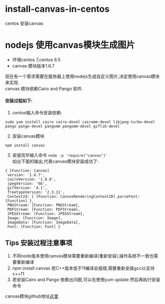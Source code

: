 # install-canvas-in-centos
centos 安装canvas
# nodejs 使用canvas模块生成图片

- 环境centos 7,centos 6.5
- canvas 模块版本1.6.7

现在有一个需求需要在服务器上使用nodejs生成自定义图片,决定使用canvas模块来实现.  
canvas 模块依赖Cairo and Pango 软件.  
#### 安装过程如下:  
 1. centos输入命令安装依赖:
 ```
 sudo yum install cairo cairo-devel cairomm-devel libjpeg-turbo-devel pango pango-devel pangomm pangomm-devel giflib-devel
 ```
2. 安装canvas模块  
 ```
 npm install canvas
 ```

3. 安装完毕输入命令 `node -p 'require("canvas")'`   
 如出下面的输出,代表canvas模块安装成功了:
 ```
 { [Function: Canvas]
  version: '1.6.7',
  cairoVersion: '1.8.8',
  jpegVersion: '6b',
  gifVersion: '4.1',
  freetypeVersion: '2.3.11',
  Context2d: { [Function: CanvasRenderingContext2D] parseFont: [Function] },
  PNGStream: [Function: PNGStream],
  PDFStream: [Function: PDFStream],
  JPEGStream: [Function: JPEGStream],
  Image: [Function: Image],
  ImageData: [Function: ImageData],
  Font: [Function: Font] }
 ```
## Tips 安装过程注意事项
1. 不同node版本使用canvas模块需要重新编译(重新安装),操作系统不一致也需要重新编译  
2. npm install canvas 若C++版本低于11编译会报错,需要重新安装gcc以支持c++11
3. 若安装Cairo and Pango 依赖出问题,可以先使用yum update 然后再执行安装命令

canvas模块github地址[这里](https://github.com/Automattic/node-canvas)

